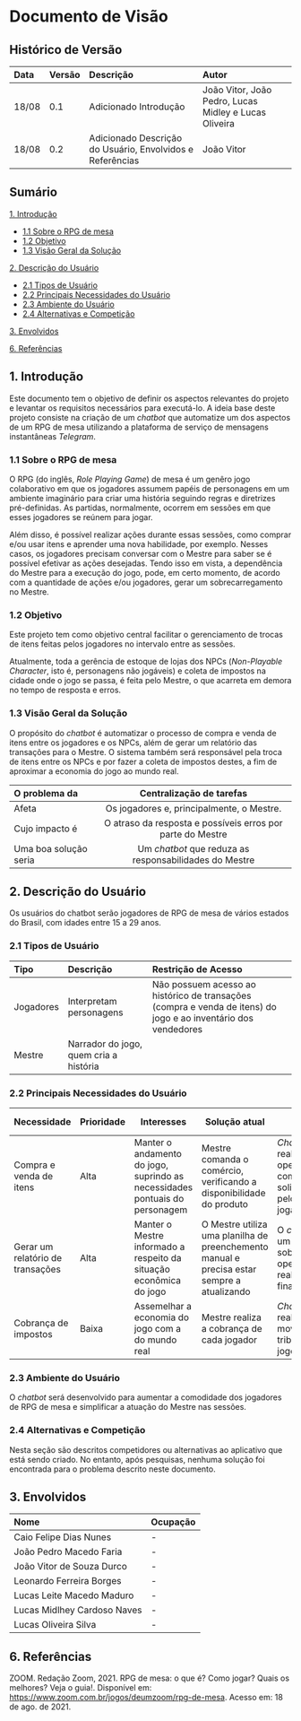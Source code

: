 # Documento de Visão

## Histórico de Versão
| Data | Versão | Descrição | Autor |
| :--- | :--- | :--- | :--- |
| 18/08| 0.1 | Adicionado Introdução| João Vitor, João Pedro, Lucas Midley e Lucas Oliveira |
| 18/08| 0.2 | Adicionado Descrição do Usuário, Envolvidos e Referências| João Vitor |

## Sumário
[1. Introdução](#1-introdução)
* [1.1 Sobre o RPG de mesa](#11-sobre-o-rog-de-mesa)
* [1.2 Objetivo](#12-objetivo)
* [1.3 Visão Geral da Solução](#13-visão-geral-da-solução)

[2. Descrição do Usuário](#2-descrição-do-usuário)
* [2.1 Tipos de Usuário](#21-tipos-de-usuário)
* [2.2 Principais Necessidades do Usuário](#22-principais-necessidades-do-usuário)
* [2.3 Ambiente do Usuário](#23-ambiente-do-usuário)
* [2.4 Alternativas e Competição](#24-alternativas-e-competição)

[3. Envolvidos](#3-envolvidos)

[6. Referências](#6-referências)

## 1. Introdução

Este documento tem o objetivo de definir os aspectos relevantes do projeto e levantar os requisitos necessários para executá-lo.
A ideia base deste projeto consiste na criação de um _chatbot_ que automatize um dos aspectos de um RPG de mesa utilizando a plataforma de serviço de mensagens instantâneas _Telegram_.

### 1.1 Sobre o RPG de mesa

O RPG (do inglês, _Role Playing Game_) de mesa é um genêro jogo colaborativo em que os jogadores assumem papéis de personagens em um ambiente imaginário para criar uma história seguindo regras e diretrizes pré-definidas. As partidas, normalmente, ocorrem em sessões em que esses jogadores se reúnem para jogar. 

Além disso, é possível realizar ações durante essas sessões, como comprar e/ou usar itens e aprender uma nova habilidade, por exemplo. Nesses casos, os jogadores precisam conversar com o Mestre para saber se é possível efetivar as ações desejadas. Tendo isso em vista, a dependência do Mestre para a execução do jogo, pode, em certo momento, de acordo com a quantidade de ações e/ou jogadores, gerar um sobrecarregamento no Mestre.

### 1.2 Objetivo

Este projeto tem como objetivo central facilitar o gerenciamento de trocas de itens feitas pelos jogadores no intervalo entre as sessões.

Atualmente, toda a gerência de estoque de lojas dos NPCs (_Non-Playable Character_, isto é, personagens não jogáveis) e coleta de impostos na cidade onde o jogo se passa, é feita pelo Mestre, o que acarreta em demora no tempo de resposta e erros.

### 1.3 Visão Geral da Solução

O propósito do _chatbot_ é automatizar o processo de compra e venda de itens entre os jogadores e os NPCs, além de gerar um relatório das transações para o Mestre. O sistema também será responsável pela troca de itens entre os NPCs e por fazer a coleta de impostos destes, a fim de aproximar a economia do jogo ao mundo real.

| O problema da| Centralização de tarefas|
| :--- | :---: |
| Afeta | Os jogadores e, principalmente, o Mestre. |
| Cujo impacto é | O atraso da resposta e possíveis erros por parte do Mestre |
| Uma boa solução seria | Um _chatbot_ que reduza as responsabilidades do Mestre|

## 2. Descrição do Usuário
Os usuários do chatbot serão jogadores de RPG de mesa de vários estados do Brasil, com idades entre 15 a 29 anos.

### 2.1 Tipos de Usuário
|Tipo | Descrição | Restrição de Acesso |
| :--- | :--- | :--- |
| Jogadores | Interpretam personagens | Não possuem acesso ao histórico de transações (compra e venda de itens) do jogo e ao inventário dos vendedores |
| Mestre | Narrador do jogo, quem cria a história |

### 2.2 Principais Necessidades do Usuário
| Necessidade | Prioridade | Interesses | Solução atual | Solução proposta
| --- | --- | --- | --- | --- |
| Compra e venda de itens | Alta | Manter o andamento do jogo, suprindo as necessidades pontuais do personagem | Mestre comanda o comércio, verificando a disponibilidade do produto | _Chatbot_ para realizar as operações comerciais solicitadas pelos jogadores
| Gerar um relatório de transações | Alta | Manter o Mestre informado a respeito da situação econômica do jogo | O Mestre utiliza uma planilha de preenchemento manual e precisa estar sempre a atualizando | O _chatbot_ gera um relatório sobre todas as operações realizadas, ao final do dia
| Cobrança de impostos | Baixa | Assemelhar a economia do jogo com a do mundo real | Mestre realiza a cobrança de cada jogador | _Chatbot_ para realizar as movimentações tributárias do jogo

### 2.3 Ambiente do Usuário
O _chatbot_ será desenvolvido para aumentar a comodidade dos jogadores de RPG de mesa e simplificar a atuação do Mestre nas sessões.

### 2.4 Alternativas e Competição
Nesta seção são descritos competidores ou alternativas ao aplicativo que está sendo criado. No entanto, após pesquisas, nenhuma solução foi encontrada para o problema descrito neste documento.


## 3. Envolvidos
|Nome | Ocupação |
| :--- | :--- |
| Caio Felipe Dias Nunes | - |
| João Pedro Macedo Faria | - |
| João Vitor de Souza Durco | - |
| Leonardo Ferreira Borges | - |
| Lucas Leite Macedo Maduro | - |
| Lucas Midlhey Cardoso Naves | - |
| Lucas Oliveira Silva | - |

## 6. Referências
ZOOM. Redação Zoom, 2021. RPG de mesa: o que é? Como jogar? Quais os melhores? Veja o guia!. Disponível em: <https://www.zoom.com.br/jogos/deumzoom/rpg-de-mesa>. Acesso em: 18 de ago. de 2021.

